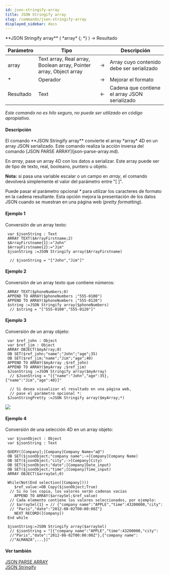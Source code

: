 ```yaml
---
id: json-stringify-array
title: JSON Stringify array
slug: /commands/json-stringify-array
displayed_sidebar: docs
---
```


<!--REF #_command_.JSON Stringify array.Syntax-->**JSON Stringify array** ( *array* {; *} ) -> Resultado<!-- END REF-->
<!--REF #_command_.JSON Stringify array.Params-->
| Parámetro | Tipo |  | Descripción |
| --- | --- | --- | --- |
| array | Text array, Real array, Boolean array, Pointer array, Object array | &#8594;  | Array cuyo contenido debe ser serializado |
| * | Operador | &#8594;  | Mejorar el formato |
| Resultado | Text | &#8592; | Cadena que contiene el array JSON serializado |

<!-- END REF-->

*Este comando no es hilo seguro, no puede ser utilizado en código apropiativo.*


#### Descripción 

<!--REF #_command_.JSON Stringify array.Summary-->El comando **JSON Stringify array** convierte el array *array* 4D en un array JSON serializado.<!-- END REF--> Este comando realiza la acción inversa del comando [JSON PARSE ARRAY](json-parse-array.md).  
  
En *array*, pase un array 4D con los datos a serializar. Este array puede ser de tipo de texto, real, booleano, puntero u objeto.

**Nota:** si pasa una variable escalar o un campo en *array*, el comando devolverá simplemente el valor del parámetro entre "\[ \]". 

Puede pasar el parámetro opcional *\** para utilizar los caracteres de formato en la cadena resultante. Esta opción mejora la presentación de los datos JSON cuando se muestran en una página web (*pretty formatting*).

#### Ejemplo 1 

Conversión de un array texto:

```4d
 var $jsonString : Text
 ARRAY TEXT($ArrayFirstname;2)
 $ArrayFirstname{1}:="John"
 $ArrayFirstname{2}:="Jim"
 $jsonString :=JSON Stringify array($ArrayFirstname)
 
  // $jsonString = "["John","Jim"]"
```

#### Ejemplo 2 

Conversión de un array texto que contiene números:

```4d
 ARRAY TEXT($phoneNumbers;0)
 APPEND TO ARRAY($phoneNumbers ;"555-0100")
 APPEND TO ARRAY($phoneNumbers ;"555-0120")
 $string :=JSON Stringify array($phoneNumbers)
  // $string = "["555-0100","555-0120"]"
```

#### Ejemplo 3 

Conversión de un array objeto:

```4d
 var $ref_john : Object
 var $ref_jim : Object
 ARRAY OBJECT($myArray;0)
 OB SET($ref_john;"name";"John";"age";35)
 OB SET($ref_jim;"name";"Jim";"age";40)
 APPEND TO ARRAY($myArray ;$ref_john)
 APPEND TO ARRAY($myArray ;$ref_jim)
 $JsonString :=JSON Stringify array($myArray)
  // $JsonString = "[{"name":"John","age":35},{"name":"Jim","age":40}]"
 
  // Si desea visualizar el resultado en una página web,
  // pase el parámetro opcional *:
 $JsonStringPretty :=JSON Stringify array($myArray;*)
```

![](../assets/en/commands/pict1205072.fr.png)

#### Ejemplo 4 

Conversión de una selección 4D en un array objeto:

```4d
 var $jsonObject : Object
 var $jsonString : Text
 
 QUERY([Company];[Company]Company Name="a@")
 OB SET($jsonObject;"company name";->[Company]Company Name)
 OB SET($jsonObject;"city";->[Company]City)
 OB SET($jsonObject;"date";[Company]Date_input)
 OB SET($jsonObject;"time";[Company]Time_input)
 ARRAY OBJECT($arraySel;0)
 
 While(Not(End selection([Company])))
    $ref_value:=OB Copy($jsonObject;True)
  // Si no los copia, los valores serán cadenas vacías
    APPEND TO ARRAY($arraySel;$ref_value)
  // Cada elemento contiene los valores seleccionados, por ejemplo:
  // $arraySel{1} = // {"company name":"APPLE","time":43200000,"city":
  // "Paris","date":"2012-08-02T00:00:00Z"}
    NEXT RECORD([Company])
 End while
 
 $jsonString:=JSON Stringify array($arraySel)
  // $jsonString = "[{"company name":"APPLE","time":43200000,"city":
  //"Paris","date":"2012-08-02T00:00:00Z"},{"company name":
  //"ALMANZA",...}]"
```

#### Ver también 

[JSON PARSE ARRAY](json-parse-array.md)  
[JSON Stringify](json-stringify.md)  